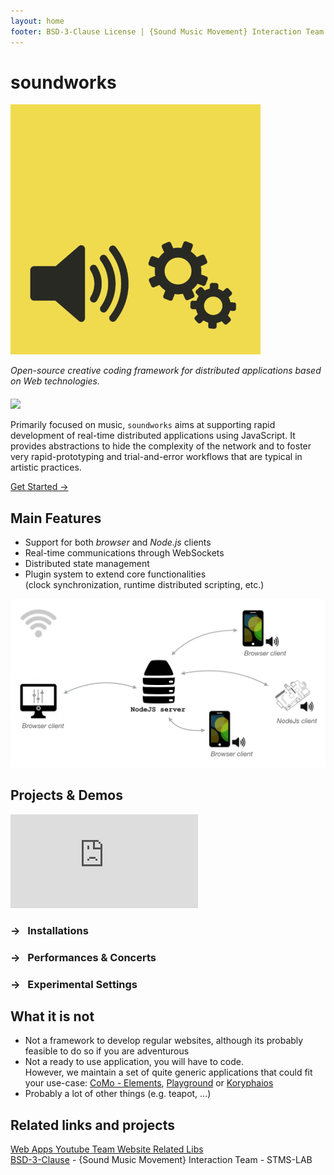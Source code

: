 ```yaml
---
layout: home
footer: BSD-3-Clause License | {Sound Music Movement} Interaction Team - Ircam STMS-LAB 
---
```


<h1>soundworks</h1>

<div class="intro">
  <img src="./assets/home/soundworks.png" /> 
  <div>
    <p>
      <i>Open-source creative coding framework for distributed applications based on Web technologies.</i>
      <br />
      <a ref="https://badge.fury.io/js/@soundworks%2Fcore">
        <img style="width: auto; height: 20px; margin-top: 20px;" src="https://badge.fury.io/js/@soundworks%2Fcore.svg" />
      </a>
    </p>
    <p></p>
    <p>
      Primarily focused on music, <code>soundworks</code> aims at supporting rapid development of real-time distributed applications using JavaScript. It provides abstractions to hide the complexity of the network and to foster very rapid-prototyping and trial-and-error workflows that are typical in artistic practices. 
    </p>
    <p>
      <a href="/tutorials/getting-started" class="action-button">Get Started →</a>
    </p>
  </div>
</div>

<h2>Main Features</h2>

<div class="features">
  <ul>
    <li>Support for both <i>browser</i> and <i>Node.js</i> clients</li>
    <li>Real-time communications through WebSockets</li>
    <li>Distributed state management</li>
    <li>Plugin system to extend core functionalities<br /> 
      (clock synchronization, runtime distributed scripting, etc.)
    </li>
  </ul>

  <img src="./assets/home/high-level-architecture.png" />
</div>

<h2>Projects & Demos</h2>

<div class="projects">
  <div class="iframe">
    <iframe src="https://www.youtube-nocookie.com/embed/videoseries?list=PLt5gV5YpSJ0w-WgZUzLE1AN6YkwbiKnYn" title="YouTube video player" frameborder="0" allow="encrypted-media; picture-in-picture" allowfullscreen></iframe>
  </div>
  <div class="details">
      <h3>→ &nbsp;&nbsp;Installations</h3>
      <h3>→ &nbsp;&nbsp;Performances & Concerts</h3>
      <h3>→ &nbsp;&nbsp;Experimental Settings</h3>
  </div>
</div>

<h2>What it is not</h2>

<ul>
  <li>
    Not a framework to develop regular websites, although its probably feasible to do so if you are adventurous
  </li>
  <li>
    Not a ready to use application, you will have to code.<br />However, we maintain a set of quite generic applications that could fit your use-case: <a href="https://github.com/ircam-ismm/como-elements">CoMo - Elements</a>, <a href="https://github.com/ircam-ismm/playground">Playground</a> or <a href="https://github.com/ircam-ismm/koryphaios">Koryphaios</a>
  </li>
  <li>
    Probably a lot of other things (e.g. teapot, ...)
  </li>
</ul>

<h2>Related links and projects</h2>

<div class="related-work">
  <a href="https://apps.ismm.ircam.fr" target="_blank" class="web-apps">
    <span>Web Apps</span>
  </a>
  <a href="https://www.youtube.com/ircam-ismm" target="_blank" class="youtube">
    <span>Youtube</span>
  </a>
  <a href="https://ismm.ircam.fr/" target="_blank" class="team">
    <span>Team Website</span>
  </a>
  <a href="https://ircam-ismm.github.io" target="_blank" class="libs">
    <span>Related Libs</span>
  </a>
</div>

<footer class="credits">
  <a class="license" href="https://github.com/collective-soundworks/soundworks/blob/main/LICENSE">BSD-3-Clause</a> - {Sound Music Movement} Interaction Team - STMS-LAB

  <div class="tutelles">
    <a href="https://www.ircam.fr/" class="ircam"></a>
    <a href="http://www.cnrs.fr/" class="cnrs"></a>
    <a href="http://www.sorbonne-universite.fr/" class="su"></a>
    <a href="https://www.culture.gouv.fr/" class="culture"></a>
  </div>
</footer>




